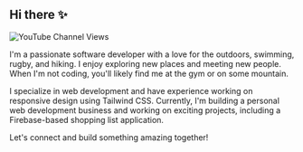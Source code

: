 ## Hi there ✨

![YouTube Channel Views](https://img.shields.io/youtube/channel/views/UCtLKx3gDXGzfm_l1rDdb9yw?style=social)

I'm a passionate software developer with a love for the outdoors, swimming, rugby, and hiking. I enjoy exploring new places and meeting new people. When I'm not coding, you'll likely find me at the gym or on some mountain.

I specialize in web development and have experience working on responsive design using Tailwind CSS. Currently, I'm building a personal web development business and working on exciting projects, including a Firebase-based shopping list application.

Let's connect and build something amazing together!


<!--
**RayshaanFish/RayshaanFish** is a ✨ _special_ ✨ repository because its `README.md` (this file) appears on your GitHub profile.


- 🔭 I’m currently working on ...
- 🌱 I’m currently learning ...
- 👯 I’m looking to collaborate on ...
- 🤔 I’m looking for help with ...
- 🌱 I’m currently learning ...



-->
